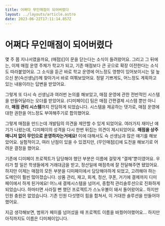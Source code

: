 ```yaml
---
title: 어쩌다 무인매점이 되어버렸다
layout: ../layouts/article.astro
date: 2023-06-22T17:11:14.857Z
---
```


# 어쩌다 무인매점이 되어버렸다

몇 주 쯤 지나서였을까요, (매점)[]이 문을 닫는다는 소식이 들려왔어요. 그리고 그 뒤에는, 이제 매점 운영 주체가 학교가 되고, 기존 매점보다 큰 곳으로 확장 이전한다는 소식도 따라붙었어요. 그 소식을 듣곤 바로 학교 운영에 어느정도 영향이 있어보이시는 덜 높으신 분(슥선생님!)께 찾아가서 바로 여쭤보았어요. 정말 기쁘게도, 어느정도 계획하고 있는 내용이라는 답변을 받았어요.

그렇게 또 다시 슥 선생님과 여러번 논의를 해보았고, 매점 운영에 관한 전반적인 시스템을 만들어달라는 오더를 받았어요. (디미페이)[] 팀은 매점 간편결제 시스템 뿐만 아니라, **매점 관리 시스템**까지 전담하게 되었습니다. 시스템을 제공하는 댓가로, 매점 운영에 대한 권한을 어느정도 부여해주기로 합의했어요.

그렇게 매점을 만드는데 개발팀의 의견을 제안할 수 있게 되었어요. 여러가지 재미난 얘기가 나왔는데, 디미페이의 성격을 다시 한번 뒤집는 의견이 제시되었어요. **매점을 상주 매니저 없이 무인으로 운영하자는거에요!** 이에 대해서도 슥 선생님과 많은 얘기를 해보았어요. 실험적이고, 여러 난점이 있을 수 있겠지만, (무인매점)[]에 도전을 해보기로 어려운 결정을 했어요.

기존에 디미페이 프로젝트가 담당해야 했던 부분은 이름에 걸맞게 “결제”뿐이였어요. 우리가 할 일은 학생들에게 거래대금을 받고, 정산일에 매점측에 잘 전달해주면 됐었어요. 하지만 이제는 매점의 모든 부분을 디미페이에서 담당해야하게 되었고, 고려해야 하는 도메인이 훨씬 많아졌습니다. 상품 관리, 재고, 회계, 정산, 쿠폰, 거기에 결제까지 디미페이에서 하게 된거에요! 어느새 결제시스템을 넘어서, 종합적 관리솔루션으로 진화하게 되었습니다. 하마터면 사라질 뻔 했던 프로젝트가 스노우볼이 돼서 돌어왔어요.. 하지만 인원 충원은 없었습니다. 기존 인원 다섯명이 힘을 합쳐서, 이 거대한 솔루션을 만들어야 했어요.

지금 생각해보면, 범위가 페이를 넘어섰을 때 프로젝트 이름을 바꿨어야했어요… 하지만 아직까지도 이름은 디미페이입니다.
